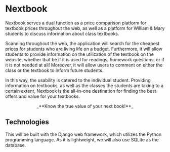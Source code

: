 # Nextbook
Nextbook serves a dual function as a price comparison platform for textbook prices throughout the web, as well as a platform for William & Mary students to discuss information about class textbooks. 

Scanning throughout the web, the application will search for the cheapest prices for students who are living life on a budget.
Furthermore, it will allow students to provide information on the utilization of the textbook on the website, whether that be if it is used for readings, homework questions, or if it is not needed at all! Moreover, it will allow users to comment on either the class or the textbook to inform future students. 

In this way, the usability is catered to the individual student. Providing information on textbooks, as well as the classes the students
are taking to a certain extent, Nextbook is the all-in-one destination for finding the best offers and value for your textbooks.

<div align="center"> _**Know the true value of your next book!**_</div>

## Technologies
This will be built with the Django web framework, which utilizes the Python programming language. As it is lightweight, we will also use SQLite as the database.

